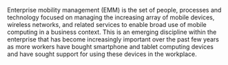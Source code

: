 Enterprise mobility management (EMM) is the set of people, processes and technology focused on managing the increasing array of mobile devices, wireless networks, and related services to enable broad use of mobile computing in a business context. This is an emerging discipline within the enterprise that has become increasingly important over the past few years as more workers have bought smartphone and tablet computing devices and have sought support for using these devices in the workplace.